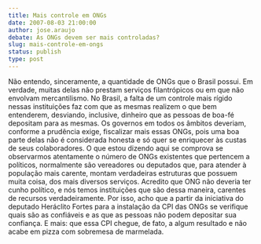 ```yaml
---
title: Mais controle em ONGs
date: 2007-08-03 21:00:00
author: jose.araujo
debate: As ONGs devem ser mais controladas?
slug: mais-controle-em-ongs
status: publish 
type: post
---
```


Não entendo, sinceramente, a quantidade de ONGs que o Brasil possui. Em verdade, muitas delas não prestam serviços filantrópicos ou em que não envolvam mercantilismo. No Brasil, a falta de um controle mais rígido nessas instituições faz com que as mesmas realizem o que bem entenderem, desviando, inclusive, dinheiro que as pessoas de boa-fé depositam para as mesmas. Os governos em todos os âmbitos deveriam, conforme a prudência exige, fiscalizar mais essas ONGs, pois uma boa parte delas não é considerada honesta e só quer se enriquecer às custas de seus colaboradores. O que estou dizendo aqui se comprova se observarmos atentamente o número de ONGs existentes que pertencem a políticos, normalmente são vereadores ou deputados que, para atender à população mais carente, montam verdadeiras estruturas que possuem muita coisa, dos mais diversos serviços. Acredito que ONG não deveria ter cunho político, e nós temos instituições que são dessa maneira, carentes de recursos verdadeiramente. Por isso, acho que a partir da iniciativa do deputado Heráclito Fortes para a instalação da CPI das ONGs se verifique quais são as confiáveis e as que as pessoas não podem depositar sua confiança. E mais: que essa CPI chegue, de fato, a algum resultado e não acabe em pizza com sobremesa de marmelada.
